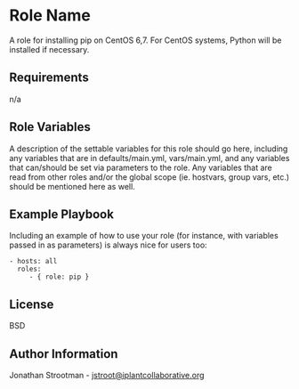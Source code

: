 Role Name
=========

A role for installing pip on CentOS 6,7. For CentOS systems, Python
will be installed if necessary.

Requirements
------------

n/a

Role Variables
--------------

A description of the settable variables for this role should go here, including any variables that are in defaults/main.yml, vars/main.yml, and any variables that can/should be set via parameters to the role. Any variables that are read from other roles and/or the global scope (ie. hostvars, group vars, etc.) should be mentioned here as well.

Example Playbook
----------------

Including an example of how to use your role (for instance, with variables passed in as parameters) is always nice for users too:

    - hosts: all
      roles:
         - { role: pip }

License
-------

BSD

Author Information
------------------

Jonathan Strootman - jstroot@iplantcollaborative.org
